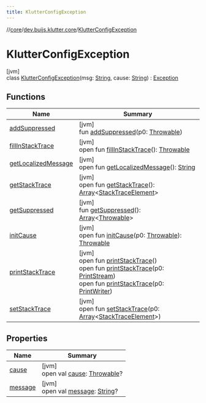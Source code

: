```yaml
---
title: KlutterConfigException
---
```

//[core](../../../index.html)/[dev.buijs.klutter.core](../index.html)/[KlutterConfigException](index.html)



# KlutterConfigException



[jvm]\
class [KlutterConfigException](index.html)(msg: [String](https://kotlinlang.org/api/latest/jvm/stdlib/kotlin/-string/index.html), cause: [String](https://kotlinlang.org/api/latest/jvm/stdlib/kotlin/-string/index.html)) : [Exception](https://docs.oracle.com/javase/8/docs/api/java/lang/Exception.html)



## Functions


| Name | Summary |
|---|---|
| [addSuppressed](../-klutter-multiplatform-exception/index.html#282858770%2FFunctions%2F2024159499) | [jvm]<br>fun [addSuppressed](../-klutter-multiplatform-exception/index.html#282858770%2FFunctions%2F2024159499)(p0: [Throwable](https://kotlinlang.org/api/latest/jvm/stdlib/kotlin/-throwable/index.html)) |
| [fillInStackTrace](../-klutter-multiplatform-exception/index.html#-1102069925%2FFunctions%2F2024159499) | [jvm]<br>open fun [fillInStackTrace](../-klutter-multiplatform-exception/index.html#-1102069925%2FFunctions%2F2024159499)(): [Throwable](https://kotlinlang.org/api/latest/jvm/stdlib/kotlin/-throwable/index.html) |
| [getLocalizedMessage](../-klutter-multiplatform-exception/index.html#1043865560%2FFunctions%2F2024159499) | [jvm]<br>open fun [getLocalizedMessage](../-klutter-multiplatform-exception/index.html#1043865560%2FFunctions%2F2024159499)(): [String](https://kotlinlang.org/api/latest/jvm/stdlib/kotlin/-string/index.html) |
| [getStackTrace](../-klutter-multiplatform-exception/index.html#2050903719%2FFunctions%2F2024159499) | [jvm]<br>open fun [getStackTrace](../-klutter-multiplatform-exception/index.html#2050903719%2FFunctions%2F2024159499)(): [Array](https://kotlinlang.org/api/latest/jvm/stdlib/kotlin/-array/index.html)&lt;[StackTraceElement](https://docs.oracle.com/javase/8/docs/api/java/lang/StackTraceElement.html)&gt; |
| [getSuppressed](../-klutter-multiplatform-exception/index.html#672492560%2FFunctions%2F2024159499) | [jvm]<br>fun [getSuppressed](../-klutter-multiplatform-exception/index.html#672492560%2FFunctions%2F2024159499)(): [Array](https://kotlinlang.org/api/latest/jvm/stdlib/kotlin/-array/index.html)&lt;[Throwable](https://kotlinlang.org/api/latest/jvm/stdlib/kotlin/-throwable/index.html)&gt; |
| [initCause](../-klutter-multiplatform-exception/index.html#-418225042%2FFunctions%2F2024159499) | [jvm]<br>open fun [initCause](../-klutter-multiplatform-exception/index.html#-418225042%2FFunctions%2F2024159499)(p0: [Throwable](https://kotlinlang.org/api/latest/jvm/stdlib/kotlin/-throwable/index.html)): [Throwable](https://kotlinlang.org/api/latest/jvm/stdlib/kotlin/-throwable/index.html) |
| [printStackTrace](../-klutter-multiplatform-exception/index.html#-1769529168%2FFunctions%2F2024159499) | [jvm]<br>open fun [printStackTrace](../-klutter-multiplatform-exception/index.html#-1769529168%2FFunctions%2F2024159499)()<br>open fun [printStackTrace](../-klutter-multiplatform-exception/index.html#1841853697%2FFunctions%2F2024159499)(p0: [PrintStream](https://docs.oracle.com/javase/8/docs/api/java/io/PrintStream.html))<br>open fun [printStackTrace](../-klutter-multiplatform-exception/index.html#1175535278%2FFunctions%2F2024159499)(p0: [PrintWriter](https://docs.oracle.com/javase/8/docs/api/java/io/PrintWriter.html)) |
| [setStackTrace](../-klutter-multiplatform-exception/index.html#2135801318%2FFunctions%2F2024159499) | [jvm]<br>open fun [setStackTrace](../-klutter-multiplatform-exception/index.html#2135801318%2FFunctions%2F2024159499)(p0: [Array](https://kotlinlang.org/api/latest/jvm/stdlib/kotlin/-array/index.html)&lt;[StackTraceElement](https://docs.oracle.com/javase/8/docs/api/java/lang/StackTraceElement.html)&gt;) |


## Properties


| Name | Summary |
|---|---|
| [cause](../-klutter-multiplatform-exception/index.html#-654012527%2FProperties%2F2024159499) | [jvm]<br>open val [cause](../-klutter-multiplatform-exception/index.html#-654012527%2FProperties%2F2024159499): [Throwable](https://kotlinlang.org/api/latest/jvm/stdlib/kotlin/-throwable/index.html)? |
| [message](../-klutter-multiplatform-exception/index.html#1824300659%2FProperties%2F2024159499) | [jvm]<br>open val [message](../-klutter-multiplatform-exception/index.html#1824300659%2FProperties%2F2024159499): [String](https://kotlinlang.org/api/latest/jvm/stdlib/kotlin/-string/index.html)? |

